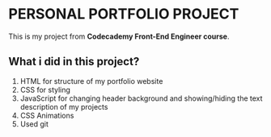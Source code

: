 # PERSONAL PORTFOLIO PROJECT

This is my project from **Codecademy Front-End Engineer course**. 

## What i did in this project?
1. HTML for structure of my portfolio website
2. CSS for styling
3. JavaScript for changing header background and showing/hiding the text description of my projects
4. CSS Animations
5. Used git